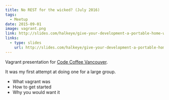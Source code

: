 ```yaml
---
title: No REST for the wicked? (July 2016)
tags:
  - Meetup
date: 2015-09-01
image: vagrant.png
link: http://slides.com/halkeye/give-your-development-a-portable-home-with-vagrant
links:
  - type: slides
    url: http://slides.com/halkeye/give-your-development-a-portable-home-with-vagrant
---
```

Vagrant presentation for [Code Coffee Vancouver](https://www.meetup.com/Code-Coffee-Vancouver/events/224950040/). 

It was my first attempt at doing one for a large group.

*   What vagrant was
*   How to get started
*   Why you would want it
